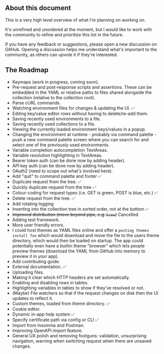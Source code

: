 ## About this document

This is a very high level overview of what I'm planning on working on.

It's unrefined and unordered at the moment, but I would like to work with the community to refine and prioritize this list in the future.

If you have any feedback or suggestions, please open a new discussion on GitHub. Opening a discussion helps me understand what's important to the community, as others can upvote it if they're interested.

## The Roadmap

- Keymaps (work in progress, coming soon).
- Pre-request and post-response scripts and assertions. These can be embedded in the YAML or relative paths to files shared alongside the collection (relative to the collection root).
- Parse cURL commands.
- Watching environment files for changes & updating the UI. ✅
- Editing key/value editor rows without having to delete/re-add them.
- Saving recently used environments to a file.
- Saving recently used collections to a file.
- Viewing the currently loaded environment keys/values in a popup.
- Changing the environment at runtime - probably via command palette - push a new command palette screen where you can search for and select one of the previously used environments.
- Variable completion autocompletion TextAreas.
- Variable resolution highlighting in TextAreas.
- Bearer token auth (can be done now by adding header).
- API key auth (can be done now by adding header).
- OAuth2 (need to scope out what's involved here).
- Add "quit" to command palette and footer ✅
- Duplicate request from the tree. ✅
- Quickly duplicate request from the tree ✅
- Colour-coding for request types (i.e. GET is green, POST is blue, etc.) ✅
- Delete request from the tree. ✅
- Add rotating logging
- Inserting into the collection tree in sorted order, not at the bottom ✅
- <s>Improved distribution (move beyond pipx, e.g. `brew`)</s> Cancelled
- Adding test framework.
- More user friendly errors.
- I could host themes as YAML files online and offer a `posting themes install foo` which would download and move the file to the users theme directory, which would then be loaded on startup. The app could potentially even have a builtin theme "browser" which lets people preview themes (download the YAML from GitHub into memory to preview it in your app).
- Add contributing guide.  
- External documentation. ✅
- Uploading files.
- Making it clear which HTTP headers are set automatically.  
- Enabling and disabling rows in tables.
- Highlighting variables in tables to show if they've resolved or not.  
- (Maybe) File watchers so that if the request changes on disk then the UI updates to reflect it.
- Custom themes, loaded from theme directory. ✅
- Cookie editor.
- Dynamic in-app help system ✅
- Specify certificate path via config or CLI ✅
- Import from Insomnia and Postman.
- Improving OpenAPI import feature.
- General UX polish and removing footguns: validation, unsurprising navigation, warning when switching request when there are unsaved changes.